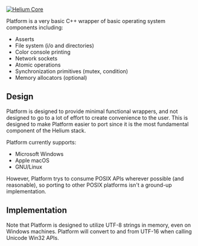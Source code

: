 <a href="http://heliumproject.github.io/">![Helium Core](https://raw.github.com/HeliumProject/Core/master/Documentation/Helium.png)</a>

Platform is a very basic C++ wrapper of basic operating system components including:
* Asserts
* File system (i/o and directories)
* Color console printing
* Network sockets
* Atomic operations
* Synchronization primitives (mutex, condition)
* Memory allocators (optional)

## Design

Platform is designed to provide minimal functional wrappers, and not designed to go to a lot of effort to create convenience to the user.  This is designed to make Platform easier to port since it is the most fundamental component of the Helium stack.

Platform currently supports:
* Microsoft Windows
* Apple macOS
* GNU/Linux

However, Platform trys to consume POSIX APIs wherever possible (and reasonable), so porting to other POSIX platforms isn't a ground-up implementation.

## Implementation

Note that Platform is designed to utilize UTF-8 strings in memory, even on Windows machines.  Platform will convert to and from UTF-16 when calling Unicode Win32 APIs.
